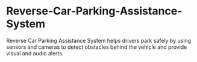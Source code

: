 # Reverse-Car-Parking-Assistance-System
 Reverse Car Parking Assistance System helps drivers park safely by using sensors and cameras to detect obstacles behind the vehicle and provide visual and audio alerts.
